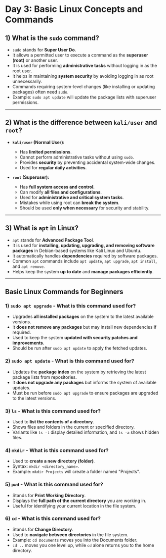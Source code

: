 # Day 3: Basic Linux Concepts and Commands

## 1) What is the `sudo` command?

* `sudo` stands for **Super User Do**.
* It allows a permitted user to execute a command as the **superuser (root)** or another user.
* It is used for performing **administrative tasks** without logging in as the root user.
* It helps in maintaining **system security** by avoiding logging in as root unnecessarily.
* Commands requiring system-level changes (like installing or updating packages) often need `sudo`.
* Example: `sudo apt update` will update the package lists with superuser permissions.

---

## 2) What is the difference between `kali/user` and `root`?

* **`kali/user` (Normal User):**

  * Has **limited permissions**.
  * Cannot perform administrative tasks without using `sudo`.
  * Provides **security** by preventing accidental system-wide changes.
  * Used for **regular daily activities**.

* **`root` (Superuser):**

  * Has **full system access and control**.
  * Can modify **all files and configurations**.
  * Used for **administrative and critical system tasks**.
  * Mistakes while using root can **break the system**.
  * Should be used **only when necessary** for security and stability.

---

## 3) What is `apt` in Linux?

* `apt` stands for **Advanced Package Tool**.
* It is used for **installing, updating, upgrading, and removing software packages** in Debian-based systems like Kali Linux and Ubuntu.
* It automatically handles **dependencies** required by software packages.
* Common `apt` commands include `apt update`, `apt upgrade`, `apt install`, and `apt remove`.
* Helps keep the system **up to date** and **manage packages efficiently**.

---

## Basic Linux Commands for Beginners

### 1) `sudo apt upgrade` - What is this command used for?

* Upgrades **all installed packages** on the system to the latest available versions.
* It **does not remove any packages** but may install new dependencies if required.
* Used to keep the system **updated with security patches and improvements**.
* Should be run after `sudo apt update` to apply the fetched updates.

### 2) `sudo apt update` - What is this command used for?

* Updates the **package index** on the system by retrieving the latest package lists from repositories.
* It **does not upgrade any packages** but informs the system of available updates.
* Must be run before `sudo apt upgrade` to ensure packages are upgraded to the latest versions.

### 3) `ls` - What is this command used for?

* Used to **list the contents of a directory**.
* Shows files and folders in the current or specified directory.
* Variants like `ls -l` display detailed information, and `ls -a` shows hidden files.

### 4) `mkdir` - What is this command used for?

* Used to **create a new directory (folder)**.
* Syntax: `mkdir <directory_name>`.
* Example: `mkdir Projects` will create a folder named "Projects".

### 5) `pwd` - What is this command used for?

* Stands for **Print Working Directory**.
* Displays the **full path of the current directory** you are working in.
* Useful for identifying your current location in the file system.

### 6) `cd` - What is this command used for?

* Stands for **Change Directory**.
* Used to **navigate between directories** in the file system.
* Example: `cd Documents` moves you into the Documents folder.
* `cd ..` moves you one level up, while `cd` alone returns you to the home directory.



